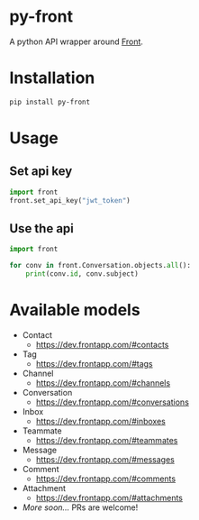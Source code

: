 # py-front

A python API wrapper around [Front](https://frontapp.com).

# Installation

```bash
pip install py-front
```

# Usage

## Set api key

```python
import front
front.set_api_key("jwt_token")
```

## Use the api

```python
import front

for conv in front.Conversation.objects.all():
    print(conv.id, conv.subject)
```

# Available models

- Contact
  - https://dev.frontapp.com/#contacts
- Tag
  - https://dev.frontapp.com/#tags
- Channel
  - https://dev.frontapp.com/#channels
- Conversation
  - https://dev.frontapp.com/#conversations
- Inbox
  - https://dev.frontapp.com/#inboxes
- Teammate
  - https://dev.frontapp.com/#teammates
- Message
  - https://dev.frontapp.com/#messages
- Comment
  - https://dev.frontapp.com/#comments
- Attachment
  - https://dev.frontapp.com/#attachments
- _More soon..._ PRs are welcome!
